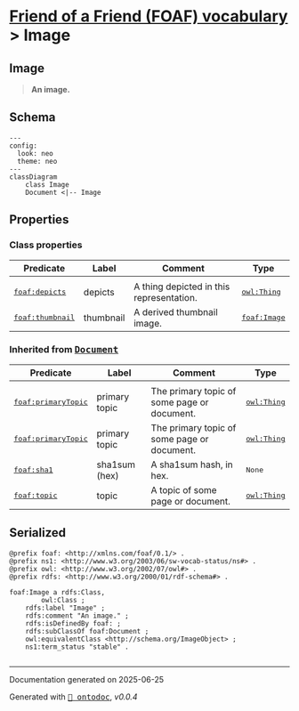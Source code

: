 # [Friend of a Friend (FOAF) vocabulary](../homepage.md) > Image
<a name="Image"></a>
## Image

> **An image.**


## Schema

```mermaid
---
config:
  look: neo
  theme: neo
---
classDiagram
    class Image
    Document <|-- Image
```

## Properties

### Class properties
| Predicate | Label | Comment | Type |
| -------------------------------- | -------------------------------- | ------------------------------------ | ---- |
| |
|<kbd>[foaf:depicts](../property/depicts.md)</kbd> | depicts | A thing depicted in this representation. |<kbd>[owl:Thing](../<http://www.w3.org/2002/07/owl#Thing>)</kbd> | |
|<kbd>[foaf:thumbnail](../property/thumbnail.md)</kbd> | thumbnail | A derived thumbnail image. |<kbd>[foaf:Image](../class/Image.md)</kbd> |

  
### Inherited from <kbd>[**Document**](../class/Document.md.md)</kbd>
| Predicate | Label | Comment | Type |
| -------------------------------- | -------------------------------- | ------------------------------------ | ---- |
| |
|<kbd>[foaf:primaryTopic](../property/primaryTopic.md)</kbd> | primary topic | The primary topic of some page or document. |<kbd>[owl:Thing](../<http://www.w3.org/2002/07/owl#Thing>)</kbd> | |
|<kbd>[foaf:primaryTopic](../property/primaryTopic.md)</kbd> | primary topic | The primary topic of some page or document. |<kbd>[owl:Thing](../<http://www.w3.org/2002/07/owl#Thing>)</kbd> | |
|<kbd>[foaf:sha1](../property/sha1.md)</kbd> | sha1sum (hex) | A sha1sum hash, in hex. |<kbd>None</kbd> | |
|<kbd>[foaf:topic](../property/topic.md)</kbd> | topic | A topic of some page or document. |<kbd>[owl:Thing](../<http://www.w3.org/2002/07/owl#Thing>)</kbd> |



## Serialized

```ttl
@prefix foaf: <http://xmlns.com/foaf/0.1/> .
@prefix ns1: <http://www.w3.org/2003/06/sw-vocab-status/ns#> .
@prefix owl: <http://www.w3.org/2002/07/owl#> .
@prefix rdfs: <http://www.w3.org/2000/01/rdf-schema#> .

foaf:Image a rdfs:Class,
        owl:Class ;
    rdfs:label "Image" ;
    rdfs:comment "An image." ;
    rdfs:isDefinedBy foaf: ;
    rdfs:subClassOf foaf:Document ;
    owl:equivalentClass <http://schema.org/ImageObject> ;
    ns1:term_status "stable" .


```

---

Documentation generated on 2025-06-25

Generated with <kbd>[📑 ontodoc](https://github.com/StephaneBranly/ontodoc)</kbd>, *v0.0.4*